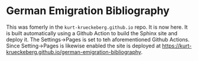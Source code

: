 # German Emigration Bibliography

This was fomerly in the `kurt-krueckeberg.github.io` repo. It is now here. It is built automatically using a Github Action
to build the Sphinx site and deploy it. The Settings->Pages is set to teh aforementioned Github Actions. Since Setting->Pages is likewise enabled the 
site is deployed at <https://kurt-krueckeberg.github.io/german-emigration-bibliography>.
